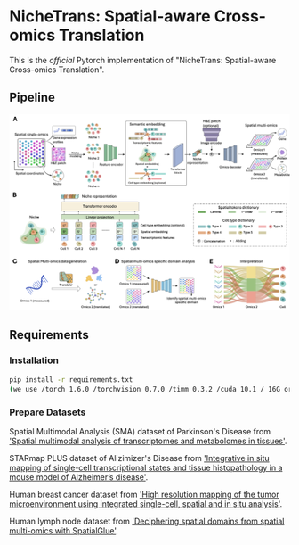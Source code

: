 # NicheTrans: Spatial-aware Cross-omics Translation

This is the *official* Pytorch implementation of "NicheTrans: Spatial-aware Cross-omics Translation". 

## Pipeline
![framework](overall.png)


## Requirements

### Installation

```bash
pip install -r requirements.txt
(we use /torch 1.6.0 /torchvision 0.7.0 /timm 0.3.2 /cuda 10.1 / 16G or 32G V100 for training and evaluation.
```

### Prepare Datasets
Spatial Multimodal Analysis (SMA) dataset of Parkinson's Disease from ['Spatial multimodal analysis of transcriptomes and metabolomes in tissues'](https://www.nature.com/articles/s41587-023-01937-y). 

STARmap PLUS dataset of Alizimizer's Disease from ['Integrative in situ mapping of single-cell transcriptional states and tissue histopathology in a mouse model of Alzheimer’s disease'](https://www.nature.com/articles/s41593-022-01251-x).

Human breast cancer dataset from ['High resolution mapping of the tumor microenvironment using integrated single-cell, spatial and in situ analysis'](https://www.nature.com/articles/s41467-023-43458-x). 

Human lymph node dataset from ['Deciphering spatial domains from spatial multi-omics with SpatialGlue'](https://www.nature.com/articles/s41592-024-02316-4).
